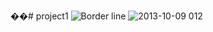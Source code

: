 ��#   p r o j e c t 1 
 
 ![Border line](https://github.com/user-attachments/assets/a2c80fa9-f797-493a-89ef-adad9bc7d170)
![2013-10-09 012](https://github.com/user-attachments/assets/88f8ebc7-2b7c-4488-8fd2-6c8f0fc3ffc8)
